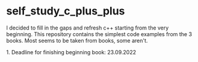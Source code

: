 # self_study_c_plus_plus
I decided to fill in the gaps and refresh c++ starting from the very beginning.
This repository contains the simplest code examples from the 3 books.
Most seems to be taken from books, some aren't.

1\. Deadline for finishing beginning book: 23.09.2022
